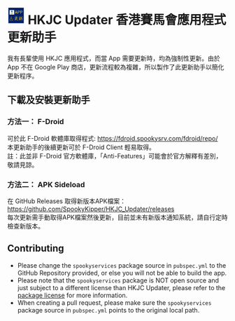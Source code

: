 # <img src="assets/images/icon.png" height="40"> HKJC Updater 香港賽馬會應用程式更新助手
我有長輩使用 HKJC 應用程式，而當 App 需要更新時，均為強制性更新。由於 App 不在 Google Play 商店，更新流程較為複雜，所以製作了此更新助手以簡化更新程序。

## 下載及安裝更新助手
### 方法一： F-Droid
可於此 F-Droid 軟體庫取得程式: https://fdroid.spookysrv.com/fdroid/repo/<br>
本更新助手的後續更新可於 F-Droid Client 輕易取得。<br>
註：此並非 F-Droid 官方軟體庫，「Anti-Features」可能會於官方解釋有差別，敬請見諒。
### 方法二： APK Sideload
在 GitHub Releases 取得新版本APK檔案：https://github.com/SpookyKipper/HKJC_Updater/releases<br>
每次更新需手動取得APK檔案然後更新，目前並未有新版本通知系統，請自行定時檢查新版本。

## Contributing
- Please change the `spookyservices` package source in `pubspec.yml` to the GitHub Repository provided, or else you will not be able to build the app. 
- Please note that the `spookyservices` package is NOT open source and just subject to a different license than HKJC Updater, please refer to the [package license](https://github.com/SpookyKipper/SpookyServicesFlutter/blob/master/LICENSE.md) for more information. 
- When creating a pull request, please make sure the `spookyservices` package source in `pubspec.yml` points to the original local path.
